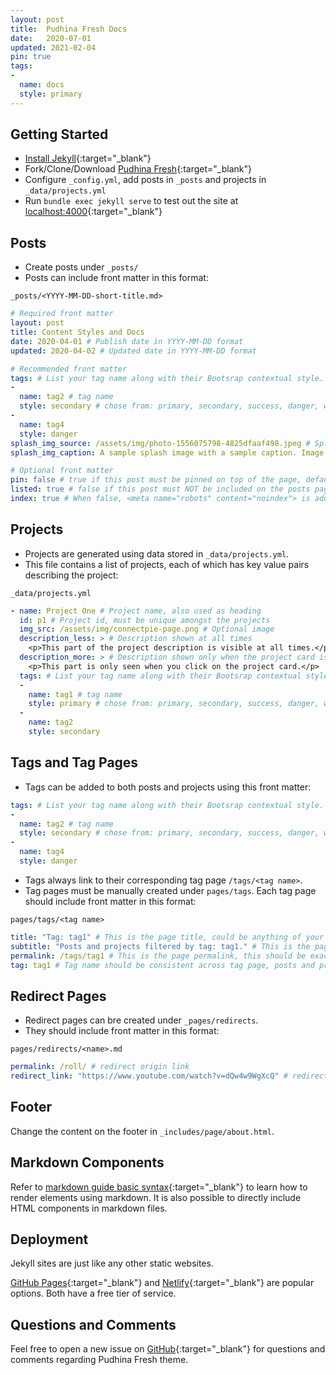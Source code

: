 ```yaml
---
layout: post
title:  Pudhina Fresh Docs
date:   2020-07-01
updated: 2021-02-04
pin: true
tags:
- 
  name: docs
  style: primary
---
```

## Getting Started
* [Install Jekyll](https://jekyllrb.com/docs/installation/){:target="_blank"} <i class="fa fa-external-link" aria-hidden="true"></i>
* Fork/Clone/Download [Pudhina Fresh](https://github.com/ritijjain/pudhina-fresh.git){:target="_blank"} <i class="fa fa-external-link" aria-hidden="true"></i>
* Configure `_config.yml`, add posts in `_posts` and projects in `_data/projects.yml` 
* Run `bundle exec jekyll serve` to test out the site at [localhost:4000](http://localhost:4000/){:target="_blank"} <i class="fa fa-external-link" aria-hidden="true"></i>

## Posts
* Create posts under `_posts/`
* Posts can include front matter in this format:

`_posts/<YYYY-MM-DD-short-title.md>`
```yaml
# Required front matter
layout: post
title: Content Styles and Docs
date: 2020-04-01 # Publish date in YYYY-MM-DD format
updated: 2020-04-02 # Updated date in YYYY-MM-DD format

# Recommended front matter
tags: # List your tag name along with their Bootsrap contextual style.
- 
  name: tag2 # tag name
  style: secondary # chose from: primary, secondary, success, danger, warning, info, light, dark
- 
  name: tag4
  style: danger
splash_img_source: /assets/img/photo-1556075798-4825dfaaf498.jpeg # Splash image source
splash_img_caption: A sample splash image with a sample caption. Image by Yancy Min on Unsplash. # Splash image caption

# Optional front matter
pin: false # true if this post must be pinned on top of the page, default is false.
listed: true # false if this post must NOT be included on the posts page, sitemap, and any of the tag pages, default is true
index: true # When false, <meta name="robots" content="noindex"> is added to the page, default is true
```

## Projects
* Projects are generated using data stored in `_data/projects.yml`.
* This file contains a list of projects, each of which has key value pairs describing the project:

`_data/projects.yml`
```yaml
- name: Project One # Project name, also used as heading
  id: p1 # Project id, must be unique amongst the projects
  img_src: /assets/img/connectpie-page.png # Optional image
  description_less: > # Description shown at all times
    <p>This part of the project description is visible at all times.</p> 
  description_more: > # Description shown only when the project card is expanded
    <p>This part is only seen when you click on the project card.</p> 
  tags: # List your tag name along with their Bootsrap contextual style
  - 
    name: tag1 # tag name
    style: primary # chose from: primary, secondary, success, danger, warning, info, light, dark
  - 
    name: tag2
    style: secondary
```

## Tags and Tag Pages
* Tags can be added to both posts and projects using this front matter:

```yaml
tags: # List your tag name along with their Bootsrap contextual style.
- 
  name: tag2 # tag name
  style: secondary # chose from: primary, secondary, success, danger, warning, info, light, dark
- 
  name: tag4
  style: danger
```
* Tags always link to their corresponding tag page `/tags/<tag name>`.
* Tag pages must be manually created under `pages/tags`. Each tag page should include front matter in this format:

`pages/tags/<tag name>`
```yaml
title: "Tag: tag1" # This is the page title, could be anything of your choosing.
subtitle: "Posts and projects filtered by tag: tag1." # This is the page subtitle, could be anything of your choosing.
permalink: /tags/tag1 # This is the page permalink, this should be exactly in this format: /tags/<tag name>
tag: tag1 # Tag name should be consistent across tag page, posts and projects.
```

## Redirect Pages
* Redirect pages can bre created under `_pages/redirects`.
* They should include front matter in this format:

`pages/redirects/<name>.md`
```yaml
permalink: /roll/ # redirect origin link
redirect_link: "https://www.youtube.com/watch?v=dQw4w9WgXcQ" # redirect destination link
```

## Footer
Change the content on the footer in `_includes/page/about.html`.

## Markdown Components
Refer to [markdown guide basic syntax](https://www.markdownguide.org/basic-syntax/){:target="_blank"} <i class="fa fa-external-link" aria-hidden="true"></i> to learn how to render elements using markdown. It is also possible to directly include HTML components in markdown files.

## Deployment
Jekyll sites are just like any other static websites.

[GitHub Pages](https://pages.github.com/){:target="_blank"} <i class="fa fa-external-link" aria-hidden="true"></i> and [Netlify](https://www.netlify.com/){:target="_blank"} <i class="fa fa-external-link" aria-hidden="true"></i> are popular options. Both have a free tier of service.

## Questions and Comments
Feel free to open a new issue on [GitHub](https://github.com/ritijjain/pudhina-fresh/issues){:target="_blank"} <i class="fa fa-external-link" aria-hidden="true"></i> for questions and comments regarding Pudhina Fresh theme.